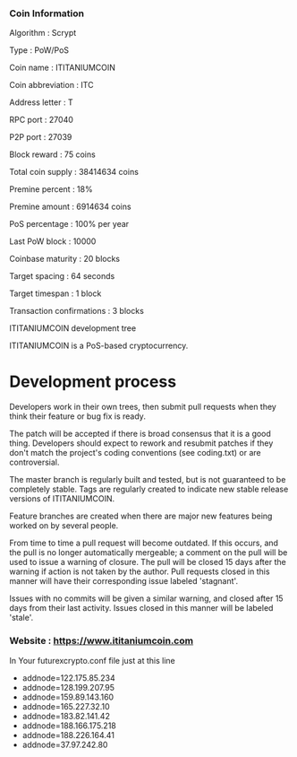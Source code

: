 

### Coin Information

Algorithm                  : Scrypt

Type                       : PoW/PoS

Coin name                 : ITITANIUMCOIN

Coin abbreviation         :  ITC

Address letter            : T

RPC port                   : 27040

P2P port                   : 27039

Block reward           : 75 coins

Total coin supply     : 38414634 coins

Premine percent     : 18%

Premine amount     : 6914634 coins

PoS percentage      : 100% per year

Last PoW block       : 10000

Coinbase maturity : 20 blocks

Target spacing       : 64 seconds

Target timespan    : 1 block

Transaction confirmations : 3 blocks


ITITANIUMCOIN development tree

ITITANIUMCOIN is a PoS-based cryptocurrency.

Development process
===========================

Developers work in their own trees, then submit pull requests when
they think their feature or bug fix is ready.

The patch will be accepted if there is broad consensus that it is a
good thing.  Developers should expect to rework and resubmit patches
if they don't match the project's coding conventions (see coding.txt)
or are controversial.

The master branch is regularly built and tested, but is not guaranteed
to be completely stable. Tags are regularly created to indicate new
stable release versions of ITITANIUMCOIN.

Feature branches are created when there are major new features being
worked on by several people.

From time to time a pull request will become outdated. If this occurs, and
the pull is no longer automatically mergeable; a comment on the pull will
be used to issue a warning of closure. The pull will be closed 15 days
after the warning if action is not taken by the author. Pull requests closed
in this manner will have their corresponding issue labeled 'stagnant'.

Issues with no commits will be given a similar warning, and closed after
15 days from their last activity. Issues closed in this manner will be 
labeled 'stale'.


### Website : https://www.ititaniumcoin.com

In Your futurexcrypto.conf file just at this line

- addnode=122.175.85.234
- addnode=128.199.207.95
- addnode=159.89.143.160
- addnode=165.227.32.10
- addnode=183.82.141.42
- addnode=188.166.175.218
- addnode=188.226.164.41
- addnode=37.97.242.80

